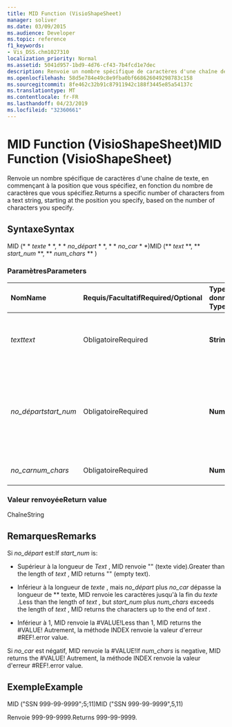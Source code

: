 ```yaml
---
title: MID Function (VisioShapeSheet)
manager: soliver
ms.date: 03/09/2015
ms.audience: Developer
ms.topic: reference
f1_keywords:
- Vis_DSS.chm1027310
localization_priority: Normal
ms.assetid: 5041d957-1bd9-4d76-cf43-7b4fcd1e7dec
description: Renvoie un nombre spécifique de caractères d'une chaîne de texte, en commençant à la position que vous spécifiez, en fonction du nombre de caractères que vous spécifiez.
ms.openlocfilehash: 58d5e784e49c8e9fba0bf668626049298783c158
ms.sourcegitcommit: 8fe462c32b91c87911942c188f3445e85a54137c
ms.translationtype: MT
ms.contentlocale: fr-FR
ms.lasthandoff: 04/23/2019
ms.locfileid: "32360661"
---
```

# <a name="mid-function-visioshapesheet"></a><span data-ttu-id="fb4ec-103">MID Function (VisioShapeSheet)</span><span class="sxs-lookup"><span data-stu-id="fb4ec-103">MID Function (VisioShapeSheet)</span></span>

<span data-ttu-id="fb4ec-104">Renvoie un nombre spécifique de caractères d'une chaîne de texte, en commençant à la position que vous spécifiez, en fonction du nombre de caractères que vous spécifiez.</span><span class="sxs-lookup"><span data-stu-id="fb4ec-104">Returns a specific number of characters from a text string, starting at the position you specify, based on the number of characters you specify.</span></span>
  
## <a name="syntax"></a><span data-ttu-id="fb4ec-105">Syntaxe</span><span class="sxs-lookup"><span data-stu-id="fb4ec-105">Syntax</span></span>

<span data-ttu-id="fb4ec-106">MID (\* \* *texte* \* \*, \* \* *no_départ* \* \*, \* \* *no_car* \* \*)</span><span class="sxs-lookup"><span data-stu-id="fb4ec-106">MID (\*\* *text* \*\*, \*\* *start_num* \*\*, \*\* *num_chars* \*\* )</span></span> 
  
### <a name="parameters"></a><span data-ttu-id="fb4ec-107">Paramètres</span><span class="sxs-lookup"><span data-stu-id="fb4ec-107">Parameters</span></span>

|<span data-ttu-id="fb4ec-108">**Nom**</span><span class="sxs-lookup"><span data-stu-id="fb4ec-108">**Name**</span></span>|<span data-ttu-id="fb4ec-109">**Requis/Facultatif**</span><span class="sxs-lookup"><span data-stu-id="fb4ec-109">**Required/Optional**</span></span>|<span data-ttu-id="fb4ec-110">**Type de données**</span><span class="sxs-lookup"><span data-stu-id="fb4ec-110">**Data Type**</span></span>|<span data-ttu-id="fb4ec-111">**Description**</span><span class="sxs-lookup"><span data-stu-id="fb4ec-111">**Description**</span></span>|
|:-----|:-----|:-----|:-----|
| <span data-ttu-id="fb4ec-112">_text_</span><span class="sxs-lookup"><span data-stu-id="fb4ec-112">_text_</span></span> <br/> |<span data-ttu-id="fb4ec-113">Obligatoire</span><span class="sxs-lookup"><span data-stu-id="fb4ec-113">Required</span></span>  <br/> |<span data-ttu-id="fb4ec-114">**String**</span><span class="sxs-lookup"><span data-stu-id="fb4ec-114">**String**</span></span> <br/> |<span data-ttu-id="fb4ec-115">Chaîne de texte qui contient les caractères à extraire.</span><span class="sxs-lookup"><span data-stu-id="fb4ec-115">The text string that contains the characters you want to extract.</span></span>  <br/> |
| <span data-ttu-id="fb4ec-116">_no_départ_</span><span class="sxs-lookup"><span data-stu-id="fb4ec-116">_start_num_</span></span> <br/> |<span data-ttu-id="fb4ec-117">Obligatoire</span><span class="sxs-lookup"><span data-stu-id="fb4ec-117">Required</span></span>  <br/> |<span data-ttu-id="fb4ec-118">**Number**</span><span class="sxs-lookup"><span data-stu-id="fb4ec-118">**Number**</span></span> <br/> |<span data-ttu-id="fb4ec-119">Position du premier caractère à extraire.</span><span class="sxs-lookup"><span data-stu-id="fb4ec-119">The position of the first character you want to extract.</span></span> <span data-ttu-id="fb4ec-120">Le premier caractère de la chaîne de texte est à la position 1.</span><span class="sxs-lookup"><span data-stu-id="fb4ec-120">The first character in the text string is position 1.</span></span>  <br/> |
| <span data-ttu-id="fb4ec-121">_no_car_</span><span class="sxs-lookup"><span data-stu-id="fb4ec-121">_num_chars_</span></span> <br/> |<span data-ttu-id="fb4ec-122">Obligatoire</span><span class="sxs-lookup"><span data-stu-id="fb4ec-122">Required</span></span>  <br/> |<span data-ttu-id="fb4ec-123">**Number**</span><span class="sxs-lookup"><span data-stu-id="fb4ec-123">**Number**</span></span> <br/> |<span data-ttu-id="fb4ec-124">Nombre de caractères à renvoyer.</span><span class="sxs-lookup"><span data-stu-id="fb4ec-124">The number of characters to return.</span></span>  <br/> |
   
### <a name="return-value"></a><span data-ttu-id="fb4ec-125">Valeur renvoyée</span><span class="sxs-lookup"><span data-stu-id="fb4ec-125">Return value</span></span>

<span data-ttu-id="fb4ec-126">Chaîne</span><span class="sxs-lookup"><span data-stu-id="fb4ec-126">String</span></span>
  
## <a name="remarks"></a><span data-ttu-id="fb4ec-127">Remarques</span><span class="sxs-lookup"><span data-stu-id="fb4ec-127">Remarks</span></span>

<span data-ttu-id="fb4ec-128">Si *no_départ* est:</span><span class="sxs-lookup"><span data-stu-id="fb4ec-128">If  *start_num*  is:</span></span> 
  
- <span data-ttu-id="fb4ec-129">Supérieur à la longueur de *Text* , MID renvoie "" (texte vide).</span><span class="sxs-lookup"><span data-stu-id="fb4ec-129">Greater than the length of  *text*  , MID returns "" (empty text).</span></span> 
    
- <span data-ttu-id="fb4ec-130">Inférieur à la longueur de *texte* , mais *no_départ* plus *no_car* dépasse la longueur de \*\* texte, MID renvoie les caractères jusqu'à la fin du *texte* .</span><span class="sxs-lookup"><span data-stu-id="fb4ec-130">Less than the length of  *text*  , but  *start_num*  plus  *num_chars*  exceeds the length of  *text*  , MID returns the characters up to the end of  *text*  .</span></span> 
    
- <span data-ttu-id="fb4ec-131">Inférieur à 1, MID renvoie la #VALUE!</span><span class="sxs-lookup"><span data-stu-id="fb4ec-131">Less than 1, MID returns the #VALUE!</span></span> <span data-ttu-id="fb4ec-132">Autrement, la méthode INDEX renvoie la valeur d'erreur #REF!.</span><span class="sxs-lookup"><span data-stu-id="fb4ec-132">error value.</span></span> 
    
<span data-ttu-id="fb4ec-133">Si *no_car* est négatif, MID renvoie la #VALUE!</span><span class="sxs-lookup"><span data-stu-id="fb4ec-133">If  *num_chars*  is negative, MID returns the #VALUE!</span></span> <span data-ttu-id="fb4ec-134">Autrement, la méthode INDEX renvoie la valeur d'erreur #REF!.</span><span class="sxs-lookup"><span data-stu-id="fb4ec-134">error value.</span></span> 
  
## <a name="example"></a><span data-ttu-id="fb4ec-135">Exemple</span><span class="sxs-lookup"><span data-stu-id="fb4ec-135">Example</span></span>

<span data-ttu-id="fb4ec-136">MID ("SSN 999-99-9999";5;11)</span><span class="sxs-lookup"><span data-stu-id="fb4ec-136">MID ("SSN 999-99-9999",5,11)</span></span> 
  
<span data-ttu-id="fb4ec-137">Renvoie 999-99-9999.</span><span class="sxs-lookup"><span data-stu-id="fb4ec-137">Returns 999-99-9999.</span></span> 
  

